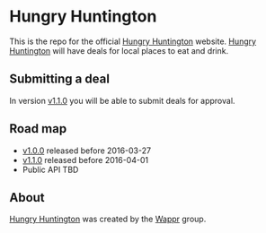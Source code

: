 # Hungry Huntington

This is the repo for the official [Hungry Huntington] website. [Hungry Huntington]
will have deals for local places to eat and drink.

## Submitting a deal

In version [v1.1.0] you will be able to submit deals for approval.

## Road map

* [v1.0.0] released before 2016-03-27
* [v1.1.0] released before 2016-04-01
* Public API TBD

## About

[Hungry Huntington] was created by the [Wappr] group.

[Hungry Huntington]: https://hungryhuntington.com/
[Wappr]: https://wappr.co/
[v1.0.0]: https://github.com/wappr/hungry-huntington/milestones/v1.0.0
[v1.1.0]: https://github.com/wappr/hungry-huntington/milestones/v1.1.0
